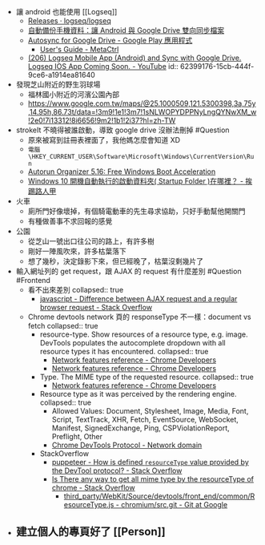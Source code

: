 - 讓 android 也能使用 [[Logseq]]
	- [Releases · logseq/logseq](https://github.com/logseq/logseq/releases)
	- [自動備份手機資料：讓 Android 與 Google Drive 雙向同步檔案](https://www.playpcesor.com/2017/03/autosync-android-google-drive.html)
	- [Autosync for Google Drive - Google Play 應用程式](https://play.google.com/store/apps/details?id=com.ttxapps.drivesync)
		- [User's Guide - MetaCtrl](https://metactrl.com/userguide/)
	- [(206) Logseq Mobile App (Android) and Sync with Google Drive. Logseq IOS App Coming Soon. - YouTube](https://www.youtube.com/watch?v=mOzw8wrMeII&ab_channel=TechWithEd)
	  id:: 62399176-15cb-444f-9ce6-a1914ea81640
- 發現芝山附近的野生羽球場
	- 福林國小附近的河濱公園內部
	- https://www.google.com.tw/maps/@25.1000509,121.5300398,3a,75y,14.95h,86.73t/data=!3m9!1e1!3m7!1sNLWOPYDPPNyLngQYNwXM_w!2e0!7i13312!8i6656!9m2!1b1!2i37?hl=zh-TW
- strokeIt 不曉得被誰啟動，導致 google drive 沒辦法刪掉 #Question
	- 原來被寫到註冊表裡面了，我他媽怎麼會知道 XD
	- ```電腦\HKEY_CURRENT_USER\Software\Microsoft\Windows\CurrentVersion\Run```
	- [Autorun Organizer 5.16: Free Windows Boot Acceleration](https://www.chemtable.com/autorun-organizer.htm)
	- [Windows 10 開機自動執行的啟動資料夾( Startup Folder )在哪裡？ - 挨踢路人甲](https://walker-a.com/archives/6706)
- 火車
	- 廁所門好像壞掉，有個騎電動車的先生尋求協助，只好手動幫他開關門
	- 有種做善事不求回報的感覺
- 公園
	- 從芝山一號出口往公司的路上，有許多樹
	- 剛好一陣風吹來，許多枯葉落下
	- 想了幾秒，決定錄影下來，但已經晚了，枯葉沒剩幾片了
- 輸入網址列的 get request，跟 AJAX 的 request 有什麼差別 #Question #Frontend
	- 看不出來差別
	  collapsed:: true
		- [javascript - Difference between AJAX request and a regular browser request - Stack Overflow](https://stackoverflow.com/questions/8685750/difference-between-ajax-request-and-a-regular-browser-request)
	- Chrome devtools network 頁的 responseType 不一樣：document vs fetch
	  collapsed:: true
		- resource-type. Show resources of a resource type, e.g. image. DevTools populates the autocomplete dropdown with all resource types it has encountered.
		  collapsed:: true
			- [Network features reference - Chrome Developers](https://developer.chrome.com/docs/devtools/network/reference/#filter-by-property)
			- [Network features reference - Chrome Developers](https://developer.chrome.com/docs/devtools/network/reference/#filter-by-type)
		- Type. The MIME type of the requested resource.
		  collapsed:: true
			- [Network features reference - Chrome Developers](https://developer.chrome.com/docs/devtools/network/reference/#requests)
		- Resource type as it was perceived by the rendering engine.
		  collapsed:: true
			- Allowed Values: Document, Stylesheet, Image, Media, Font, Script, TextTrack, XHR, Fetch, EventSource, WebSocket, Manifest, SignedExchange, Ping, CSPViolationReport, Preflight, Other
			- [Chrome DevTools Protocol - Network domain](https://chromedevtools.github.io/devtools-protocol/tot/Network/#type-ResourceType)
		- StackOverflow
			- [puppeteer - How is defined `resourceType` value provided by the DevTool protocol? - Stack Overflow](https://stackoverflow.com/questions/47083776/how-is-defined-resourcetype-value-provided-by-the-devtool-protocol)
			- [Is There any way to get all mime type by the resourceType of chrome - Stack Overflow](https://stackoverflow.com/questions/43405952/is-there-any-way-to-get-all-mime-type-by-the-resourcetype-of-chrome/47166602#47166602)
				- [third_party/WebKit/Source/devtools/front_end/common/ResourceType.js - chromium/src.git - Git at Google](https://chromium.googlesource.com/chromium/src.git/+/64.0.3261.1/third_party/WebKit/Source/devtools/front_end/common/ResourceType.js)
- 建立個人的專頁好了 [[Person]]
	-